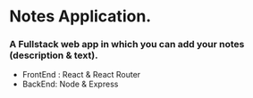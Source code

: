 # Notes Application.
### A Fullstack web app in which you can add your notes (description & text).
  * FrontEnd : React & React Router <br>
  * BackEnd: Node & Express
